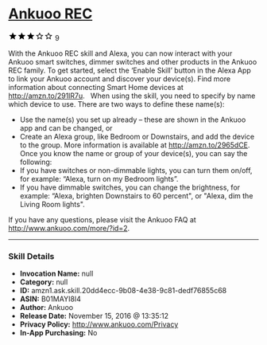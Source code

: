 # [Ankuoo REC](http://alexa.amazon.com/#skills/amzn1.ask.skill.20dd4ecc-9b08-4e38-9c81-dedf76855c68)
![3 stars](../../images/ic_star_black_18dp_1x.png)![3 stars](../../images/ic_star_black_18dp_1x.png)![3 stars](../../images/ic_star_black_18dp_1x.png)![3 stars](../../images/ic_star_border_black_18dp_1x.png)![3 stars](../../images/ic_star_border_black_18dp_1x.png) 9

With the Ankuoo REC skill and Alexa, you can now interact with your Ankuoo smart switches, dimmer switches and other products in the Ankuoo REC family. To get started, select the ‘Enable Skill’ button in the Alexa App to link your Ankuoo account and discover your device(s). Find more information about connecting Smart Home devices at http://amzn.to/291lR7u.
 
When using the skill, you need to specify by name which device to use. There are two ways to define these name(s):
* Use the name(s) you set up already – these are shown in the Ankuoo app and can be changed, or
* Create an Alexa group, like Bedroom or Downstairs, and add the device to the group. More information is available at http://amzn.to/2965dCE.
 
Once you know the name or group of your device(s), you can say the following: 
* If you have switches or non-dimmable lights, you can turn them on/off, for example: “Alexa, turn on my Bedroom lights”.
* If you have dimmable switches, you can change the brightness, for example: “Alexa, brighten Downstairs to 60 percent", or "Alexa, dim the Living Room lights".

If you have any questions, please visit the Ankuoo FAQ at http://www.ankuoo.com/more/?id=2.

***

### Skill Details

* **Invocation Name:** null
* **Category:** null
* **ID:** amzn1.ask.skill.20dd4ecc-9b08-4e38-9c81-dedf76855c68
* **ASIN:** B01MAYI8I4
* **Author:** Ankuoo
* **Release Date:** November 15, 2016 @ 13:35:12
* **Privacy Policy:** http://www.ankuoo.com/Privacy
* **In-App Purchasing:** No
